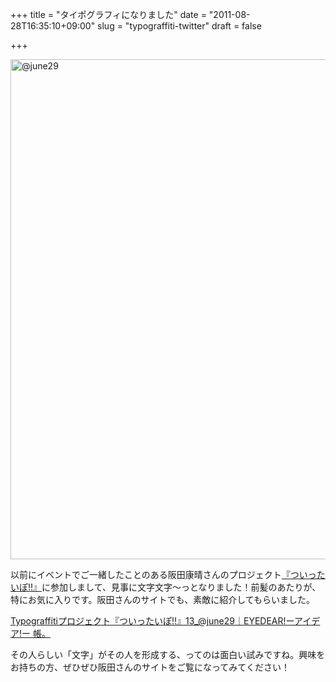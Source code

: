 +++
title = "タイポグラフィになりました"
date = "2011-08-28T16:35:10+09:00"
slug = "typograffiti-twitter"
draft = false

+++

<p><img src="http://stat.ameba.jp/user_images/20110826/16/ayame-san-com/a9/37/j/o0800080011442854871.jpg" alt="@june29" width="800" height="800" /></p>
<p>以前にイベントでご一緒したことのある阪田康晴さんのプロジェクト<a href="http://ameblo.jp/ayame-san-com/entry-10771758794.html" title="Typograffitiプロジェクト『ついったいぽ!!』-活字と、壁画と、Twitterで遊ぶ。｜EYEDEAR!ーアイデア!ー 帳。">『ついったいぽ!!』</a>に参加しまして、見事に文字文字〜っとなりました！前髪のあたりが、特にお気に入りです。阪田さんのサイトでも、素敵に紹介してもらいました。</p>
<p><a href="http://ameblo.jp/ayame-san-com/entry-10998334567.html" title="Typograffitiプロジェクト『ついったいぽ!!』13_@june29｜EYEDEAR!ーアイデア!ー 帳。">Typograffitiプロジェクト『ついったいぽ!!』13_@june29｜EYEDEAR!ーアイデア!ー 帳。</a></p>
<p>その人らしい「文字」がその人を形成する、ってのは面白い試みですね。興味をお持ちの方、ぜひぜひ阪田さんのサイトをご覧になってみてください！</p>
